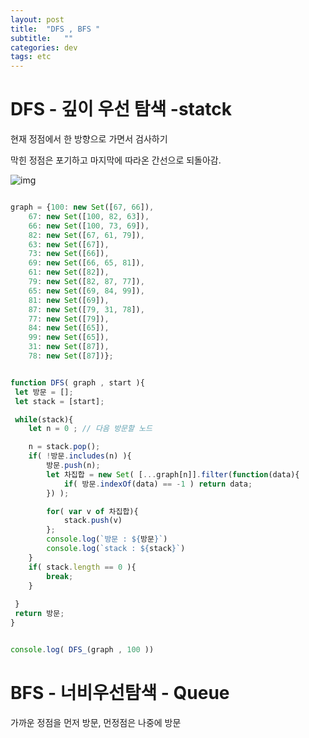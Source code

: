 ```yaml
---
layout: post
title:  "DFS , BFS "
subtitle:   ""
categories: dev
tags: etc
--- 
```


# DFS - 깊이 우선 탐색 -statck

현재 정점에서 한 방향으로 가면서 검사하기


막힌 정점은 포기하고 마지막에 따라온 간선으로 되돌아감.

![img](https://chung10kr.github.io/assets/img/2021-05-02-1.PNG)
```javascript

graph = {100: new Set([67, 66]),
    67: new Set([100, 82, 63]),
    66: new Set([100, 73, 69]),
    82: new Set([67, 61, 79]),
    63: new Set([67]),
    73: new Set([66]),
    69: new Set([66, 65, 81]),
    61: new Set([82]),
    79: new Set([82, 87, 77]),
    65: new Set([69, 84, 99]),
    81: new Set([69]),
    87: new Set([79, 31, 78]),
    77: new Set([79]),
    84: new Set([65]),
    99: new Set([65]),
    31: new Set([87]),
    78: new Set([87])};


function DFS( graph , start ){
 let 방문 = [];
 let stack = [start];

 while(stack){
    let n = 0 ; // 다음 방문할 노드

    n = stack.pop();
    if( !방문.includes(n) ){
        방문.push(n);
        let 차집합 = new Set( [...graph[n]].filter(function(data){
            if( 방문.indexOf(data) == -1 ) return data;
        }) );

        for( var v of 차집합){
            stack.push(v)
        };
        console.log(`방문 : ${방문}`)
        console.log(`stack : ${stack}`)
    }
    if( stack.length == 0 ){
        break;
    }
    
 }
 return 방문;
}


console.log( DFS_(graph , 100 ))
```

# BFS - 너비우선탐색 - Queue

가까운 정점을 먼저 방문, 먼정점은 나중에 방문